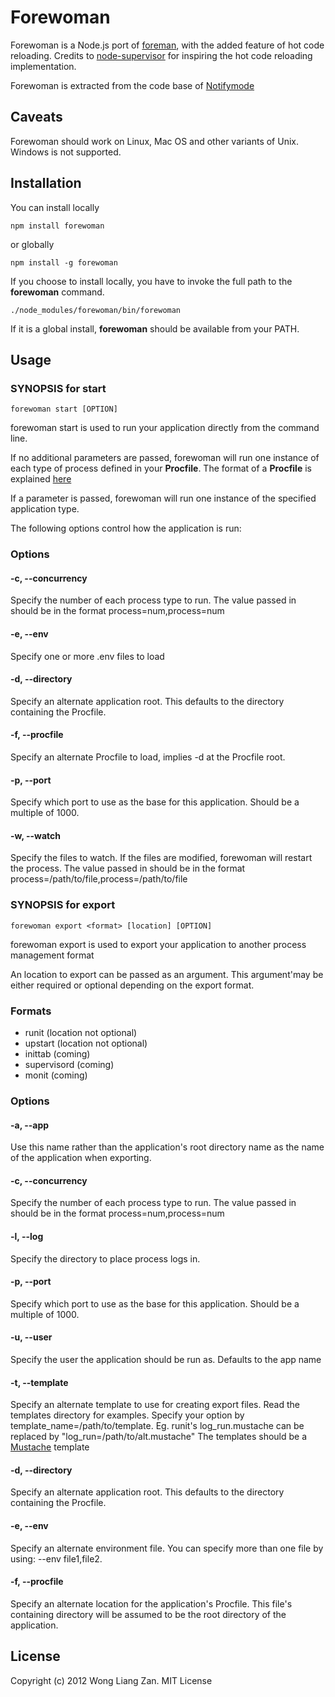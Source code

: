 # Forewoman

Forewoman is a Node.js port of [foreman](https://github.com/ddollar/foreman), with the added feature of hot code reloading. Credits to [node-supervisor](https://github.com/isaacs/node-supervisor) for inspiring the hot code reloading implementation.

Forewoman is extracted from the code base of [Notifymode](http://notifymode.com)

## Caveats

Forewoman should work on Linux, Mac OS and other variants of Unix. Windows is not supported.

## Installation

You can install locally

    npm install forewoman

or globally

    npm install -g forewoman

If you choose to install locally, you have to invoke the full path to the __forewoman__ command.

    ./node_modules/forewoman/bin/forewoman

If it is a global install, __forewoman__ should be available from your PATH.

## Usage

### SYNOPSIS for start

    forewoman start [OPTION]

forewoman start is used to run your application directly from the command line.

If no additional parameters are passed, forewoman will run one instance of each type of process defined in your __Procfile__. The format of a __Procfile__ is explained [here](http://blog.daviddollar.org/2011/05/06/introducing-foreman.html)

If a parameter is passed, forewoman will run one instance of the specified application type.

The following options control how the application is run:

### Options

#### -c, --concurrency
Specify the number of each process type to run. The value passed in should be in the format process=num,process=num

#### -e, --env
Specify one or more .env files to load

#### -d, --directory
Specify an alternate application root. This defaults to the directory containing the Procfile.

#### -f, --procfile
Specify an alternate Procfile to load, implies -d at the Procfile root.

#### -p, --port
Specify which port to use as the base for this application. Should be a multiple of 1000.

#### -w, --watch
Specify the files to watch. If the files are modified, forewoman will restart the process. The value passed in should be in the format process=/path/to/file,process=/path/to/file

### SYNOPSIS for export

    forewoman export <format> [location] [OPTION]

forewoman export is used to export your application to another process management format

An location to export can be passed as an argument. This argument'may be either required or optional depending on the export format.

### Formats

- runit (location not optional)
- upstart (location not optional)
- inittab (coming)
- supervisord (coming)
- monit (coming)

### Options

#### -a, --app
Use this name rather than the application\'s root directory name as the name of the application when exporting.

#### -c, --concurrency
Specify the number of each process type to run. The value passed in should be in the format process=num,process=num

#### -l, --log
Specify the directory to place process logs in.

#### -p, --port
Specify which port to use as the base for this application. Should be a multiple of 1000.

#### -u, --user
Specify the user the application should be run as. Defaults to the app name

#### -t, --template
Specify an alternate template to use for creating export files. Read the templates directory for examples. Specify your option by template_name=/path/to/template. Eg. runit's log_run.mustache can be replaced by "log_run=/path/to/alt.mustache" The templates should be a [Mustache](https://github.com/janl/mustache.js/) template

#### -d, --directory
Specify an alternate application root. This defaults to the directory containing the Procfile.

#### -e, --env
Specify an alternate environment file. You can specify more than one file by using: --env file1,file2.

#### -f, --procfile
Specify an alternate location for the application's Procfile. This file's containing directory will be assumed to be the root directory of the application.

## License

Copyright (c) 2012 Wong Liang Zan. MIT License




